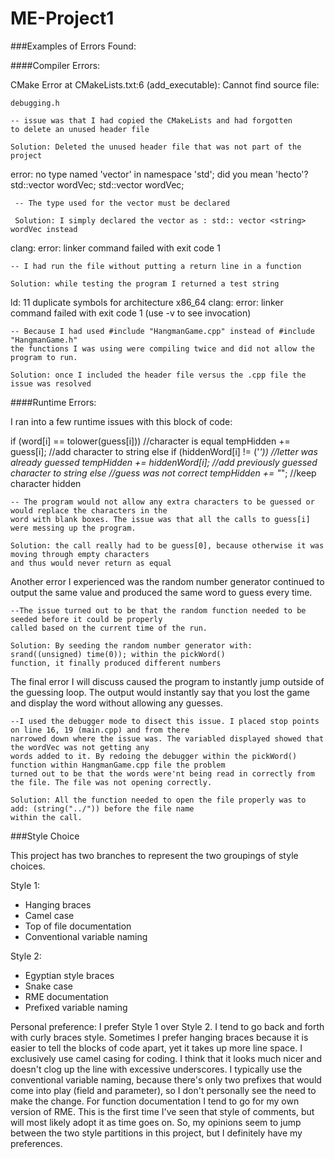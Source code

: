 # ME-Project1

###Examples of Errors Found:

####Compiler Errors:

CMake Error at CMakeLists.txt:6 (add_executable):
  Cannot find source file:

    debugging.h
    
    -- issue was that I had copied the CMakeLists and had forgotten
    to delete an unused header file
    
    Solution: Deleted the unused header file that was not part of the project
    
 
error: no type named 'vector' in namespace 'std'; did you mean 'hecto'?
     std::vector wordVec;    std::vector wordVec;
     
     -- The type used for the vector must be declared 
     
     Solution: I simply declared the vector as : std:: vector <string> wordVec instead
     
     
clang: error: linker command failed with exit code 1
 
    -- I had run the file without putting a return line in a function
    
    Solution: while testing the program I returned a test string

ld: 11 duplicate symbols for architecture x86_64
clang: error: linker command failed with exit code 1 (use -v to see invocation)
    
    -- Because I had used #include "HangmanGame.cpp" instead of #include "HangmanGame.h"
    the functions I was using were compiling twice and did not allow the program to run.
    
    Solution: once I included the header file versus the .cpp file the issue was resolved

####Runtime Errors:

I ran into a few runtime issues with this block of code:

if (word[i] == tolower(guess[i])) //character is equal
   tempHidden += guess[i]; //add character to string
else if (hiddenWord[i] != ('*')) //letter was already guessed
   tempHidden += hiddenWord[i]; //add previously guessed character to string
else //guess was not correct
   tempHidden += "*"; //keep character hidden
   
    -- The program would not allow any extra characters to be guessed or would replace the characters in the
    word with blank boxes. The issue was that all the calls to guess[i] were messing up the program.
    
    Solution: the call really had to be guess[0], because otherwise it was moving through empty characters
    and thus would never return as equal

Another error I experienced was the random number generator continued to output the same value and 
produced the same word to guess every time.

    --The issue turned out to be that the random function needed to be seeded before it could be properly
    called based on the current time of the run.
    
    Solution: By seeding the random number generator with: srand((unsigned) time(0)); within the pickWord() 
    function, it finally produced different numbers
    
The final error I will discuss caused the program to instantly jump outside of the guessing loop. The output would 
instantly say that you lost the game and display the word without allowing any guesses. 

    --I used the debugger mode to disect this issue. I placed stop points on line 16, 19 (main.cpp) and from there 
    narrowed down where the issue was. The variabled displayed showed that the wordVec was not getting any
    words added to it. By redoing the debugger within the pickWord() function within HangmanGame.cpp file the problem
    turned out to be that the words were'nt being read in correctly from the file. The file was not opening correctly.
    
    Solution: All the function needed to open the file properly was to add: (string("../")) before the file name
    within the call. 
    
###Style Choice

This project has two branches to represent the two groupings of style choices.

Style 1: 
- Hanging braces
- Camel case
- Top of file documentation
- Conventional variable naming

Style 2:
- Egyptian style braces
- Snake case
- RME documentation
- Prefixed variable naming

Personal preference:
    I prefer Style 1 over Style 2. I tend to go back and forth with curly braces
    style. Sometimes I prefer hanging braces because it is easier to tell the blocks
    of code apart, yet it takes up more line space. I exclusively use camel casing 
    for coding. I think that it looks much nicer and doesn't clog up the line with excessive
    underscores. I typically use the conventional variable naming, because there's only two 
    prefixes that would come into play (field and parameter), so I don't personally see 
    the need to make the change. For function documentation I tend to go for my own version of
    RME. This is the first time I've seen that style of comments, but will most likely 
    adopt it as time goes on. So, my opinions seem to jump between the two style partitions
    in this project, but I definitely have my preferences. 